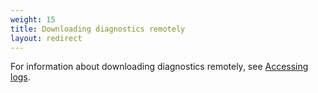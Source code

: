 ```yaml
---
weight: 15
title: Downloading diagnostics remotely
layout: redirect
---
```


For information about downloading diagnostics remotely, see [Accessing logs](/k8-edge/installing-edge-on-k8/#accessing-logs).
